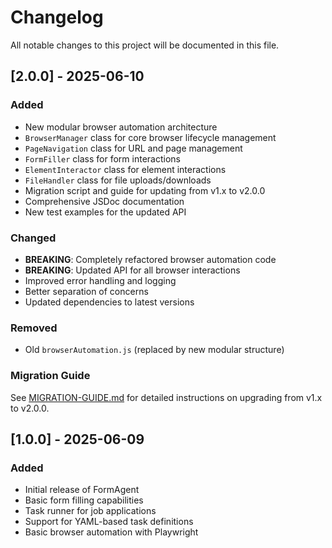 # Changelog

All notable changes to this project will be documented in this file.

## [2.0.0] - 2025-06-10

### Added
- New modular browser automation architecture
- `BrowserManager` class for core browser lifecycle management
- `PageNavigation` class for URL and page management
- `FormFiller` class for form interactions
- `ElementInteractor` class for element interactions
- `FileHandler` class for file uploads/downloads
- Migration script and guide for updating from v1.x to v2.0.0
- Comprehensive JSDoc documentation
- New test examples for the updated API

### Changed
- **BREAKING**: Completely refactored browser automation code
- **BREAKING**: Updated API for all browser interactions
- Improved error handling and logging
- Better separation of concerns
- Updated dependencies to latest versions

### Removed
- Old `browserAutomation.js` (replaced by new modular structure)

### Migration Guide

See [MIGRATION-GUIDE.md](./MIGRATION-GUIDE.md) for detailed instructions on upgrading from v1.x to v2.0.0.

## [1.0.0] - 2025-06-09

### Added
- Initial release of FormAgent
- Basic form filling capabilities
- Task runner for job applications
- Support for YAML-based task definitions
- Basic browser automation with Playwright
